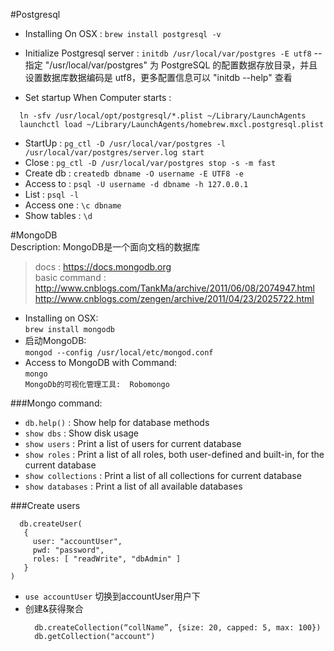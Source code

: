 #Postgresql  
* Installing On OSX :  `brew install postgresql -v`  
* Initialize Postgresql server : `initdb /usr/local/var/postgres -E utf8`    --指定 "/usr/local/var/postgres" 为 PostgreSQL 的配置数据存放目录，并且设置数据库数据编码是 utf8，更多配置信息可以 "initdb --help" 查看   

* Set startup When Computer starts :
```
  ln -sfv /usr/local/opt/postgresql/*.plist ~/Library/LaunchAgents
  launchctl load ~/Library/LaunchAgents/homebrew.mxcl.postgresql.plist
```
* StartUp      : `pg_ctl -D /usr/local/var/postgres -l /usr/local/var/postgres/server.log start`    
* Close        : `pg_ctl -D /usr/local/var/postgres stop -s -m fast`   
* Create db    : `createdb dbname -O username -E UTF8 -e`  
* Access to    : `psql -U username -d dbname -h 127.0.0.1`  
* List         : `psql -l`  
* Access one   : `\c dbname`  
* Show tables  : `\d`  


#MongoDB   
Description:  MongoDB是一个面向文档的数据库    
  > docs  :  https://docs.mongodb.org    
  > basic command :    
  http://www.cnblogs.com/TankMa/archive/2011/06/08/2074947.html  
  http://www.cnblogs.com/zengen/archive/2011/04/23/2025722.html   
  
* Installing on OSX:    
   `brew install mongodb`  
* 启动MongoDB:  
   `mongod --config /usr/local/etc/mongod.conf`  
* Access to MongoDB with Command:  
   `mongo`    
`MongoDb的可视化管理工具:  Robomongo   `  

###Mongo command:   
* `db.help()`          :  Show help for database methods  
* `show dbs`           :  Show disk usage  
* `show users`         :  Print a list of users for current database  
* `show roles`         :  Print a list of all roles, both user-defined and built-in, for the current database   
* `show collections`   :  Print a list of all collections for current database     
* `show databases`     :  Print a list of all available databases      

###Create users  
```
  db.createUser(
   {
     user: "accountUser",
     pwd: "password",
     roles: [ "readWrite", "dbAdmin" ]
   }
)
```
* `use accountUser`  切换到accountUser用户下     
* 创建&获得聚合   
  ```
    db.createCollection(“collName”, {size: 20, capped: 5, max: 100})           
    db.getCollection("account")          
  ```


   
